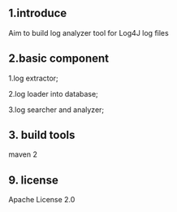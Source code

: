 ## 1.introduce
Aim to build log analyzer tool for Log4J log files


##  2.basic component
1.log extractor;

2.log loader into database;

3.log searcher and analyzer;


## 3. build tools
maven 2


##  9. license
Apache License 2.0